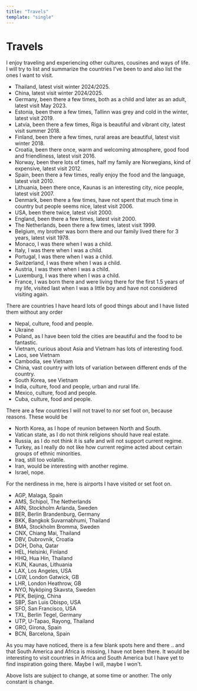 ```yaml
---
title: "Travels"
template: "single"
---
```


# Travels

I enjoy traveling and experiencing other cultures, cousines and ways of life.
I will try to list and summarize the countries I've been to and also list the ones I want to visit.

* Thailand, latest visit winter 2024/2025.
* China, latest visit winter 2024/2025.
* Germany, been there a few times, both as a child and later as an adult, latest visit May 2023.
* Estonia, been there a few times, Tallinn was grey and cold in the winter, latest visit 2019.
* Latvia, been there a few times, Riga is beautiful and vibrant city, latest visit summer 2018.
* Finland, been there a few times, rural areas are beautiful, latest visit winter 2018.
* Croatia, been there once, warm and welcoming atmosphere, good food and friendliness, latest visit 2016.
* Norway, been there lots of times, half my family are Norwegians, kind of expensive, latest visit 2012.
* Spain, been there a few times, really enjoy the food and the language, latest visit 2010.
* Lithuania, been there once, Kaunas is an interesting city, nice people, latest visit 2007.
* Denmark, been there a few times, have not spent that much time in country but people seems nice, latest visit 2006.
* USA, been there twice, latest visit 2000.
* England, been there a few times, latest visit 2000.
* The Netherlands, been there a few times, latest visit 1999.
* Belgium, my brother was born there and our family lived there for 3 years, latest visit 1978.
* Monaco, I was there when I was a child.
* Italy, I was there when I was a child.
* Portugal, I was there when I was a child.
* Switzerland, I was there when I was a child.
* Austria, I was there when I was a child.
* Luxemburg, I was there when I was a child.
* France, I was born there and were living there for the first 1.5 years of my life, visited last when I was a little boy and have not considered visiting again.



There are countries I have heard lots of good things about and I have listed them without any order

* Nepal, culture, food and people.
* Ukraine
* Poland, as I have been told the cities are beautiful and the food to be fantastic.
* Vietnam, curious about Asia and Vietnam has lots of interesting food.
* Laos, see Vietnam
* Cambodia, see Vietnam
* China, vast country with lots of variation between different ends of the country.
* South Korea, see Vietnam
* India, culture, food and people, urban and rural life.
* Mexico, culture, food and people.
* Cuba, culture, food and people.




There are a few countries I will not travel to nor set foot on, because reasons. These would be

* North Korea, as I hope of reunion between North and South.
* Vatican state, as I do not think religions should have real estate.
* Russia, as I do not think it is safe and will not support current regime.
* Turkey, as I really do not like how current regime acted about certain groups of ethnic minorities.
* Iraq, still too volatile.
* Iran, would be interesting with another regime.
* Israel, nope.




For the nerdiness in me, here is airports I have visited or set foot on.

* AGP, Malaga, Spain
* AMS, Schipol, The Netherlands
* ARN, Stockholm Arlanda, Sweden
* BER, Berlin Brandenburg, Germany
* BKK, Bangkok Suvarnabhumi, Thailand
* BMA, Stockholm Bromma, Sweden
* CNX, Chiang Mai, Thailand
* DBV, Dubrovnik, Croatia
* DOH, Doha, Qatar
* HEL, Helsinki, Finland
* HHQ, Hua Hin, Thailand
* KUN, Kaunas, Lithuania
* LAX, Los Angeles, USA
* LGW, London Gatwick, GB
* LHR, London Heathrow, GB
* NYO, Nyköping Skavsta, Sweden
* PEK, Beijing, China
* SBP, San Luis Obispo, USA
* SFO, San Francisco, USA
* TXL, Berlin Tegel, Germany
* UTP, U-Tapao, Rayong, Thailand
* GRO, Girona, Spain
* BCN, Barcelona, Spain



As you may have noticed, there is a few blank spots here and there .. and that South America and Africa is missing, I have not been there. It would be interesting to visit countries in Africa and South America but I have yet to find inspiration going there. Maybe I will, maybe I won't.



Above lists are subject to change, at some time or another. The only constant is change.

